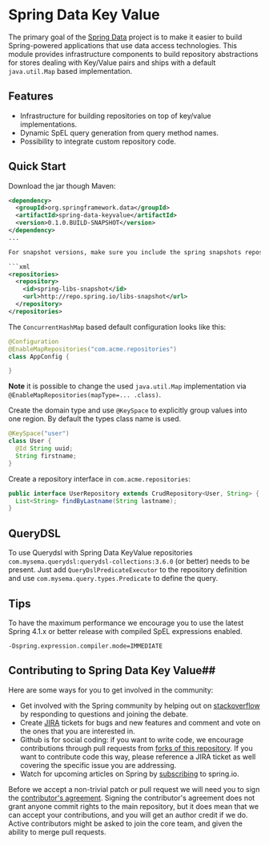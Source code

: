 # Spring Data Key Value #

The primary goal of the [Spring Data](http://projects.spring.io/spring-data) project is to make it easier to build Spring-powered applications that use data access technologies. This module provides infrastructure components to build repository abstractions for stores dealing with Key/Value pairs and ships with a default `java.util.Map` based implementation.

## Features ##

* Infrastructure for building repositories on top of key/value implementations.
* Dynamic SpEL query generation from query method names.
* Possibility to integrate custom repository code.


## Quick Start ##

Download the jar though Maven:

```xml
<dependency>
  <groupId>org.springframework.data</groupId>
  <artifactId>spring-data-keyvalue</artifactId>
  <version>0.1.0.BUILD-SNAPSHOT</version>
</dependency>
...

For snapshot versions, make sure you include the spring snapshots repository:

```xml
<repositories>
  <repository>
    <id>spring-libs-snapshot</id>
    <url>http://repo.spring.io/libs-snapshot</url>
  </repository>
</repositories>
```



The `ConcurrentHashMap` based default configuration looks like this:
```java
@Configuration
@EnableMapRepositories("com.acme.repositories")
class AppConfig {

}
```

**Note** it is possible to change the used `java.util.Map` implementation via `@EnableMapRepositories(mapType=... .class)`.


Create the domain type and use `@KeySpace` to explicitly group values into one region. By default the types class name is used.
```java
@KeySpace("user")
class User {
  @Id String uuid;
  String firstname;
}
```

Create a repository interface in `com.acme.repositories`:

```java
public interface UserRepository extends CrudRepository<User, String> {
  List<String> findByLastname(String lastname);
}
```

## QueryDSL ##

To use Querydsl with Spring Data KeyValue repositories `com.mysema.querydsl:querydsl-collections:3.6.0` (or better) needs to be present.
Just add `QueryDslPredicateExecutor` to the repository definition and use `com.mysema.query.types.Predicate` to define the query.


## Tips ##
To have the maximum performance we encourage you to use the latest Spring 4.1.x or better release with compiled SpEL expressions enabled.
```
-Dspring.expression.compiler.mode=IMMEDIATE
```


## Contributing to Spring Data Key Value##

Here are some ways for you to get involved in the community:

* Get involved with the Spring community by helping out on [stackoverflow](http://stackoverflow.com/questions/tagged/spring-data-keyvalue) by responding to questions and joining the debate.
* Create [JIRA](https://jira.springsource.org/browse/DATAKV) tickets for bugs and new features and comment and vote on the ones that you are interested in.  
* Github is for social coding: if you want to write code, we encourage contributions through pull requests from [forks of this repository](http://help.github.com/forking/). If you want to contribute code this way, please reference a JIRA ticket as well covering the specific issue you are addressing.
* Watch for upcoming articles on Spring by [subscribing](http://spring.io/blog) to spring.io.

Before we accept a non-trivial patch or pull request we will need you to sign the [contributor's agreement](https://support.springsource.com/spring_committer_signup).  Signing the contributor's agreement does not grant anyone commit rights to the main repository, but it does mean that we can accept your contributions, and you will get an author credit if we do.  Active contributors might be asked to join the core team, and given the ability to merge pull requests.
